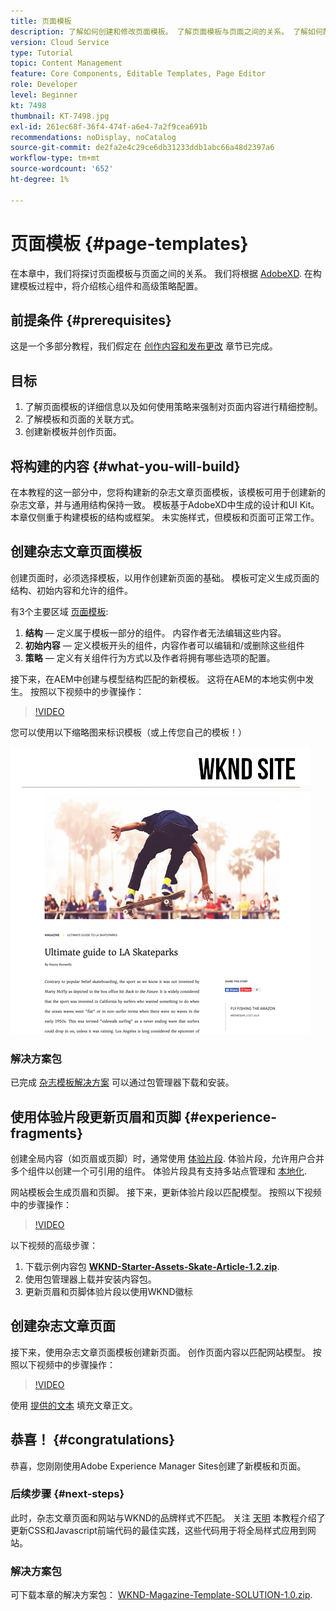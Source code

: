 ```yaml
---
title: 页面模板
description: 了解如何创建和修改页面模板。 了解页面模板与页面之间的关系。 了解如何配置页面模板的策略，以便为内容提供精细的管理和品牌一致性。  基于Adobe XD的模型，创建了结构良好的杂志文章模板。
version: Cloud Service
type: Tutorial
topic: Content Management
feature: Core Components, Editable Templates, Page Editor
role: Developer
level: Beginner
kt: 7498
thumbnail: KT-7498.jpg
exl-id: 261ec68f-36f4-474f-a6e4-7a2f9cea691b
recommendations: noDisplay, noCatalog
source-git-commit: de2fa2e4c29ce6db31233ddb1abc66a48d2397a6
workflow-type: tm+mt
source-wordcount: '652'
ht-degree: 1%

---
```


# 页面模板 {#page-templates}

在本章中，我们将探讨页面模板与页面之间的关系。 我们将根据 [AdobeXD](https://www.adobe.com/products/xd.html). 在构建模板过程中，将介绍核心组件和高级策略配置。

## 前提条件 {#prerequisites}

这是一个多部分教程，我们假定在 [创作内容和发布更改](./author-content-publish.md) 章节已完成。

## 目标

1. 了解页面模板的详细信息以及如何使用策略来强制对页面内容进行精细控制。
1. 了解模板和页面的关联方式。
1. 创建新模板并创作页面。

## 将构建的内容 {#what-you-will-build}

在本教程的这一部分中，您将构建新的杂志文章页面模板，该模板可用于创建新的杂志文章，并与通用结构保持一致。 模板基于AdobeXD中生成的设计和UI Kit。 本章仅侧重于构建模板的结构或框架。 未实施样式，但模板和页面可正常工作。

## 创建杂志文章页面模板

创建页面时，必须选择模板，以用作创建新页面的基础。 模板可定义生成页面的结构、初始内容和允许的组件。

有3个主要区域 [页面模板](https://experienceleague.adobe.com/docs/experience-manager-cloud-service/sites/authoring/features/templates.html?lang=zh-Hans):

1. **结构**  — 定义属于模板一部分的组件。 内容作者无法编辑这些内容。
1. **初始内容**  — 定义模板开头的组件，内容作者可以编辑和/或删除这些组件
1. **策略**  — 定义有关组件行为方式以及作者将拥有哪些选项的配置。

接下来，在AEM中创建与模型结构匹配的新模板。 这将在AEM的本地实例中发生。 按照以下视频中的步骤操作：

>[!VIDEO](https://video.tv.adobe.com/v/332915/?quality=12&learn=on)

您可以使用以下缩略图来标识模板（或上传您自己的模板！）

![文章页面模板缩略图](./assets/page-templates/article-page-template-thumbnail.png)


### 解决方案包

已完成 [杂志模板解决方案](assets/page-templates/WKND-Magazine-Template-SOLUTION-1.1.zip) 可以通过包管理器下载和安装。

## 使用体验片段更新页眉和页脚 {#experience-fragments}

创建全局内容（如页眉或页脚）时，通常使用 [体验片段](https://experienceleague.adobe.com/docs/experience-manager-learn/sites/experience-fragments/experience-fragments-feature-video-use.html). 体验片段，允许用户合并多个组件以创建一个可引用的组件。 体验片段具有支持多站点管理和 [本地化](https://experienceleague.adobe.com/docs/experience-manager-core-components/using/components/experience-fragment.html?lang=en#localized-site-structure).

网站模板会生成页眉和页脚。 接下来，更新体验片段以匹配模型。 按照以下视频中的步骤操作：

>[!VIDEO](https://video.tv.adobe.com/v/332916/?quality=12&learn=on)

以下视频的高级步骤：

1. 下载示例内容包 **[WKND-Starter-Assets-Skate-Article-1.2.zip](assets/page-templates/WKND-Starter-Assets-Skate-Article-1.2.zip)**.
1. 使用包管理器上载并安装内容包。
1. 更新页眉和页脚体验片段以使用WKND徽标

## 创建杂志文章页面

接下来，使用杂志文章页面模板创建新页面。 创作页面内容以匹配网站模型。 按照以下视频中的步骤操作：

>[!VIDEO](https://video.tv.adobe.com/v/332917/?quality=12&learn=on)

使用 [提供的文本](./assets/page-templates/la-skateparks-copy.txt) 填充文章正文。

## 恭喜！ {#congratulations}

恭喜，您刚刚使用Adobe Experience Manager Sites创建了新模板和页面。

### 后续步骤 {#next-steps}

此时，杂志文章页面和网站与WKND的品牌样式不匹配。 关注 [天明](theming.md) 本教程介绍了更新CSS和Javascript前端代码的最佳实践，这些代码用于将全局样式应用到网站。

### 解决方案包

可下载本章的解决方案包： [WKND-Magazine-Template-SOLUTION-1.0.zip](assets/page-templates/WKND-Magazine-Template-SOLUTION-1.0.zip).
